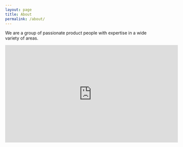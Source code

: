 ```yaml
---
layout: page
title: About
permalink: /about/
---
```


We are a group of passionate product people with expertise in a wide variety of areas.

<iframe width="560" height="315" src="https://www.youtube.com/embed/4r7wHMg5Yjg" frameborder="0" allow="accelerometer; autoplay; encrypted-media; gyroscope; picture-in-picture" allowfullscreen></iframe>
